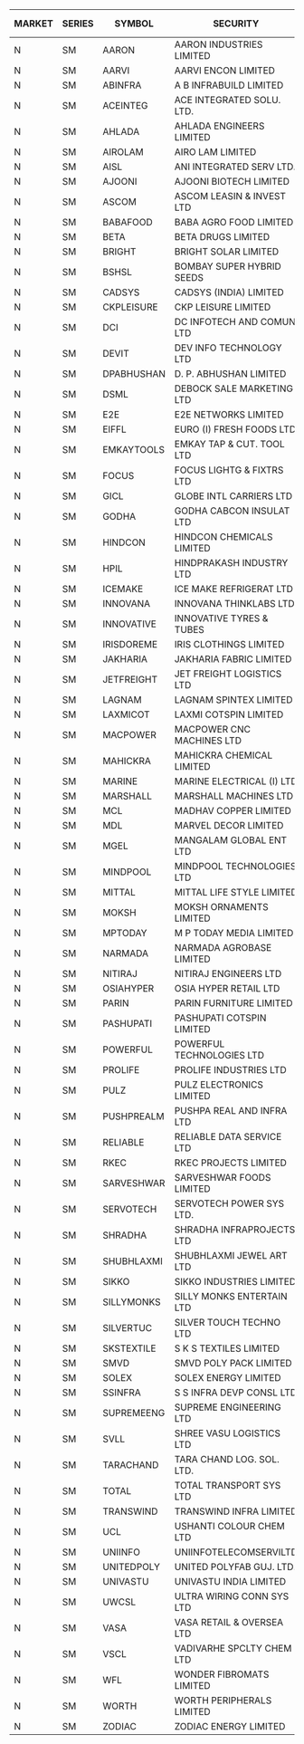 


| MARKET | SERIES | SYMBOL | SECURITY | PREV CL PR | OPEN PRICE | HIGH PRICE | LOW PRICE | CLOSE PRICE | NET TRDVAL | NET TRDQTY | CORP IND | HI 52 WK | LO 52 WK |
| ----- | ----- | ----- | ----- | ----- | ----- | ----- | ----- | ----- | ----- | ----- | ----- | ----- | ----- |
| N | SM | AARON | AARON INDUSTRIES LIMITED | 44.80 | 44.00 | 44.00 | 44.00 | 44.00 | 145200.00 | 3300 |  | 53.50 | 39.00 |
| N | SM | AARVI | AARVI ENCON LIMITED | 20.90 | 21.50 | 21.90 | 21.50 | 21.90 | 86800.00 | 4000 |  | 50.05 | 20.90 |
| N | SM | ABINFRA | A B INFRABUILD LIMITED | 10.85 | 10.35 | 10.35 | 10.35 | 10.35 | 82800.00 | 8000 |  | 26.70 | 10.35 |
| N | SM | ACEINTEG | ACE INTEGRATED SOLU. LTD. | 15.95 | 15.20 | 15.20 | 15.20 | 15.20 | 45600.00 | 3000 |  | 36.00 | 12.40 |
| N | SM | AHLADA | AHLADA ENGINEERS LIMITED | 56.60 | 51.65 | 52.75 | 51.55 | 52.10 | 208050.00 | 4000 |  | 107.00 | 36.30 |
| N | SM | AIROLAM | AIRO LAM LIMITED | 22.00 | 20.00 | 20.00 | 17.60 | 17.75 | 274650.00 | 15000 |  | 37.95 | 17.60 |
| N | SM | AISL | ANI INTEGRATED SERV LTD. | 22.85 | 21.75 | 21.75 | 21.75 | 21.75 | 26100.00 | 1200 |  | 73.90 | 21.00 |
| N | SM | AJOONI | AJOONI BIOTECH LIMITED | 9.65 | 9.50 | 9.50 | 9.20 | 9.20 | 150800.00 | 16000 |  | 27.65 | 7.25 |
| N | SM | ASCOM | ASCOM LEASIN & INVEST LTD | 33.00 | 34.50 | 34.50 | 34.50 | 34.50 | 138000.00 | 4000 |  | 34.50 | 30.00 |
| N | SM | BABAFOOD | BABA AGRO FOOD LIMITED | 64.70 | 64.00 | 66.00 | 64.00 | 66.00 | 654000.00 | 10000 |  | 70.00 | 51.40 |
| N | SM | BETA | BETA DRUGS LIMITED | 47.80 | 48.00 | 48.00 | 44.80 | 47.60 | 1767480.00 | 37600 |  | 124.00 | 44.80 |
| N | SM | BRIGHT | BRIGHT SOLAR LIMITED | 12.70 | 12.10 | 12.10 | 12.10 | 12.10 | 36300.00 | 3000 |  | 30.90 | 6.45 |
| N | SM | BSHSL | BOMBAY SUPER HYBRID SEEDS | 102.40 | 105.90 | 105.90 | 105.90 | 105.90 | 127080.00 | 1200 |  | 136.00 | 98.20 |
| N | SM | CADSYS | CADSYS (INDIA) LIMITED | 19.65 | 18.70 | 18.70 | 18.70 | 18.70 | 112200.00 | 6000 |  | 63.45 | 18.70 |
| N | SM | CKPLEISURE | CKP LEISURE LIMITED | 4.95 | 5.10 | 5.10 | 5.10 | 5.10 | 20400.00 | 4000 |  | 7.55 | 4.70 |
| N | SM | DCI | DC INFOTECH AND COMUN LTD | 45.20 | 45.10 | 45.20 | 45.00 | 45.00 | 811800.00 | 18000 |  | 45.50 | 45.00 |
| N | SM | DEVIT | DEV INFO TECHNOLOGY LTD | 77.00 | 74.00 | 74.00 | 74.00 | 74.00 | 222000.00 | 3000 |  | 101.00 | 65.00 |
| N | SM | DPABHUSHAN | D. P. ABHUSHAN LIMITED | 62.25 | 59.00 | 62.00 | 59.00 | 61.30 | 970200.00 | 16000 |  | 74.25 | 37.50 |
| N | SM | DSML | DEBOCK SALE MARKETING LTD | 7.45 | 7.10 | 7.15 | 7.10 | 7.15 | 128400.00 | 18000 |  | 11.40 | 3.55 |
| N | SM | E2E | E2E NETWORKS LIMITED | 18.25 | 17.35 | 17.35 | 17.35 | 17.35 | 1145100.00 | 66000 |  | 57.00 | 17.35 |
| N | SM | EIFFL | EURO (I) FRESH FOODS LTD | 100.25 | 95.10 | 100.50 | 95.00 | 99.85 | 552480.00 | 5600 |  | 131.00 | 81.00 |
| N | SM | EMKAYTOOLS | EMKAY TAP & CUT. TOOL LTD | 131.20 | 125.00 | 125.00 | 125.00 | 125.00 | 75000.00 | 600 |  | 164.75 | 92.00 |
| N | SM | FOCUS | FOCUS LIGHTG & FIXTRS LTD | 29.50 | 29.95 | 30.95 | 29.95 | 30.45 | 182700.00 | 6000 |  | 178.00 | 29.45 |
| N | SM | GICL | GLOBE INTL CARRIERS LTD | 17.40 | 18.25 | 18.25 | 18.25 | 18.25 | 109500.00 | 6000 |  | 24.90 | 14.20 |
| N | SM | GODHA | GODHA CABCON INSULAT LTD | 16.45 | 17.20 | 17.20 | 17.20 | 17.20 | 68800.00 | 4000 |  | 28.00 | 10.95 |
| N | SM | HINDCON | HINDCON CHEMICALS LIMITED | 10.05 | 10.00 | 10.00 | 10.00 | 10.00 | 40000.00 | 4000 |  | 25.50 | 10.00 |
| N | SM | HPIL | HINDPRAKASH INDUSTRY LTD | 41.00 | 41.00 | 41.00 | 41.00 | 41.00 | 123000.00 | 3000 |  | 41.50 | 40.90 |
| N | SM | ICEMAKE | ICE MAKE REFRIGERAT LTD | 40.95 | 49.10 | 49.10 | 40.05 | 40.05 | 178300.00 | 4000 |  | 89.75 | 36.90 |
| N | SM | INNOVANA | INNOVANA THINKLABS LTD. | 96.00 | 95.00 | 95.00 | 91.20 | 91.20 | 186200.00 | 2000 |  | 416.00 | 91.20 |
| N | SM | INNOVATIVE | INNOVATIVE TYRES & TUBES | 6.65 | 6.65 | 6.65 | 5.80 | 5.85 | 126150.00 | 21000 |  | 25.95 | 5.80 |
| N | SM | IRISDOREME | IRIS CLOTHINGS LIMITED | 181.00 | 181.00 | 181.00 | 167.75 | 167.85 | 25979760.00 | 144000 |  | 192.00 | 108.00 |
| N | SM | JAKHARIA | JAKHARIA FABRIC LIMITED | 180.00 | 185.00 | 185.00 | 184.75 | 184.75 | 5471400.00 | 29600 |  | 207.00 | 180.00 |
| N | SM | JETFREIGHT | JET FREIGHT LOGISTICS LTD | 15.00 | 14.25 | 14.50 | 14.25 | 14.50 | 115000.00 | 8000 |  | 26.00 | 14.25 |
| N | SM | LAGNAM | LAGNAM SPINTEX LIMITED | 9.40 | 8.95 | 9.10 | 8.95 | 9.10 | 381450.00 | 42000 |  | 16.45 | 8.95 |
| N | SM | LAXMICOT | LAXMI COTSPIN LIMITED | 7.20 | 6.00 | 7.00 | 5.80 | 7.00 | 255600.00 | 42000 |  | 14.80 | 5.80 |
| N | SM | MACPOWER | MACPOWER CNC MACHINES LTD | 49.15 | 49.15 | 49.15 | 46.70 | 46.70 | 72500.00 | 1500 |  | 164.20 | 46.70 |
| N | SM | MAHICKRA | MAHICKRA CHEMICAL LIMITED | 77.45 | 77.20 | 77.20 | 77.10 | 77.15 | 462900.00 | 6000 |  | 93.50 | 41.60 |
| N | SM | MARINE | MARINE ELECTRICAL (I) LTD | 95.50 | 95.00 | 96.50 | 95.00 | 96.20 | 959900.00 | 10000 |  | 123.00 | 92.00 |
| N | SM | MARSHALL | MARSHALL MACHINES LTD | 13.00 | 11.00 | 11.20 | 11.00 | 11.00 | 561750.00 | 51000 |  | 35.75 | 11.00 |
| N | SM | MCL | MADHAV COPPER LIMITED | 77.05 | 77.05 | 82.00 | 62.40 | 78.00 | 1190220.00 | 15600 |  | 358.00 | 62.40 |
| N | SM | MDL | MARVEL DECOR LIMITED | 26.75 | 26.00 | 27.25 | 26.00 | 27.10 | 372900.00 | 14000 |  | 39.00 | 13.90 |
| N | SM | MGEL | MANGALAM GLOBAL ENT LTD | 53.50 | 53.45 | 53.50 | 53.45 | 53.50 | 534800.00 | 10000 |  | 58.30 | 51.05 |
| N | SM | MINDPOOL | MINDPOOL TECHNOLOGIES LTD | 14.00 | 13.00 | 13.00 | 13.00 | 13.00 | 52000.00 | 4000 |  | 23.00 | 13.00 |
| N | SM | MITTAL | MITTAL LIFE STYLE LIMITED | 105.55 | 100.30 | 100.30 | 100.30 | 100.30 | 125375.00 | 1250 |  | 167.00 | 76.35 |
| N | SM | MOKSH | MOKSH ORNAMENTS LIMITED | 29.90 | 29.00 | 29.00 | 29.00 | 29.00 | 174000.00 | 6000 |  | 34.65 | 16.25 |
| N | SM | MPTODAY | M P TODAY MEDIA LIMITED | 19.00 | 18.05 | 18.05 | 18.05 | 18.05 | 433200.00 | 24000 |  | 42.90 | 18.05 |
| N | SM | NARMADA | NARMADA AGROBASE LIMITED | 13.40 | 12.75 | 12.75 | 12.75 | 12.75 | 91800.00 | 7200 |  | 28.70 | 12.75 |
| N | SM | NITIRAJ | NITIRAJ ENGINEERS LTD | 64.60 | 61.40 | 61.40 | 61.40 | 61.40 | 92100.00 | 1500 |  | 106.40 | 35.00 |
| N | SM | OSIAHYPER | OSIA HYPER RETAIL LTD | 250.00 | 200.00 | 255.00 | 200.00 | 253.00 | 746480.00 | 3200 |  | 305.00 | 200.00 |
| N | SM | PARIN | PARIN FURNITURE LIMITED | 47.85 | 43.50 | 43.50 | 43.50 | 43.50 | 87000.00 | 2000 |  | 72.90 | 43.50 |
| N | SM | PASHUPATI | PASHUPATI COTSPIN LIMITED | 57.00 | 57.00 | 57.00 | 57.00 | 57.00 | 2736000.00 | 48000 |  | 75.00 | 46.25 |
| N | SM | POWERFUL | POWERFUL TECHNOLOGIES LTD | 6.10 | 6.40 | 6.40 | 6.40 | 6.40 | 921600.00 | 144000 |  | 21.50 | 3.45 |
| N | SM | PROLIFE | PROLIFE INDUSTRIES LTD | 32.75 | 34.35 | 34.35 | 34.35 | 34.35 | 103050.00 | 3000 |  | 34.50 | 22.90 |
| N | SM | PULZ | PULZ ELECTRONICS LIMITED | 15.40 | 14.50 | 15.50 | 14.50 | 15.50 | 120000.00 | 8000 |  | 46.50 | 14.50 |
| N | SM | PUSHPREALM | PUSHPA REAL AND INFRA LTD | 5.70 | 5.45 | 5.45 | 5.45 | 5.45 | 10900.00 | 2000 |  | 20.00 | 3.70 |
| N | SM | RELIABLE | RELIABLE DATA SERVICE LTD | 30.30 | 28.80 | 28.80 | 28.80 | 28.80 | 138240.00 | 4800 |  | 55.00 | 23.80 |
| N | SM | RKEC | RKEC PROJECTS LIMITED | 38.95 | 33.00 | 46.50 | 32.00 | 39.10 | 1650000.00 | 41000 |  | 68.00 | 32.00 |
| N | SM | SARVESHWAR | SARVESHWAR FOODS LIMITED | 10.35 | 10.85 | 10.85 | 10.85 | 10.85 | 34720.00 | 3200 |  | 43.85 | 10.35 |
| N | SM | SERVOTECH | SERVOTECH POWER SYS LTD. | 12.05 | 11.45 | 11.45 | 11.45 | 11.45 | 91600.00 | 8000 |  | 24.50 | 6.50 |
| N | SM | SHRADHA | SHRADHA INFRAPROJECTS LTD | 27.00 | 24.30 | 24.30 | 24.30 | 24.30 | 48600.00 | 2000 |  | 63.95 | 24.30 |
| N | SM | SHUBHLAXMI | SHUBHLAXMI JEWEL ART LTD | 31.80 | 28.70 | 34.45 | 28.65 | 32.80 | 210600.00 | 7000 |  | 209.50 | 28.65 |
| N | SM | SIKKO | SIKKO INDUSTRIES LIMITED | 24.20 | 21.50 | 21.50 | 19.40 | 19.40 | 163600.00 | 8000 |  | 33.90 | 19.40 |
| N | SM | SILLYMONKS | SILLY MONKS ENTERTAIN LTD | 25.50 | 25.50 | 27.00 | 25.50 | 26.15 | 341880.00 | 13200 |  | 89.95 | 22.00 |
| N | SM | SILVERTUC | SILVER TOUCH TECHNO LTD | 106.00 | 102.00 | 102.00 | 102.00 | 102.00 | 102000.00 | 1000 |  | 140.00 | 102.00 |
| N | SM | SKSTEXTILE | S K S TEXTILES LIMITED | 39.20 | 37.25 | 37.25 | 37.25 | 37.25 | 37250.00 | 1000 |  | 48.90 | 22.25 |
| N | SM | SMVD | SMVD POLY PACK LIMITED | 7.00 | 7.00 | 7.00 | 7.00 | 7.00 | 14000.00 | 2000 |  | 19.80 | 6.80 |
| N | SM | SOLEX | SOLEX ENERGY LIMITED | 28.95 | 28.90 | 28.90 | 28.90 | 28.90 | 693600.00 | 24000 |  | 35.80 | 20.00 |
| N | SM | SSINFRA | S S INFRA DEVP CONSL LTD | 11.85 | 11.30 | 11.30 | 11.30 | 11.30 | 33900.00 | 3000 |  | 19.35 | 8.80 |
| N | SM | SUPREMEENG | SUPREME ENGINEERING LTD | 21.00 | 22.30 | 22.30 | 22.00 | 22.00 | 177200.00 | 8000 |  | 42.00 | 20.50 |
| N | SM | SVLL | SHREE VASU LOGISTICS LTD | 81.80 | 82.00 | 85.00 | 82.00 | 85.00 | 167000.00 | 2000 |  | 130.00 | 81.80 |
| N | SM | TARACHAND | TARA CHAND LOG. SOL. LTD. | 33.00 | 31.00 | 34.00 | 31.00 | 34.00 | 328100.00 | 10000 |  | 43.75 | 25.55 |
| N | SM | TOTAL | TOTAL TRANSPORT SYS LTD | 30.75 | 29.25 | 29.25 | 29.25 | 29.25 | 351000.00 | 12000 |  | 48.95 | 25.70 |
| N | SM | TRANSWIND | TRANSWIND INFRA LIMITED | 3.00 | 3.15 | 3.15 | 3.15 | 3.15 | 12600.00 | 4000 |  | 10.35 | 3.00 |
| N | SM | UCL | USHANTI COLOUR CHEM LTD | 34.00 | 32.00 | 32.40 | 27.20 | 32.40 | 237700.00 | 8000 |  | 74.50 | 27.20 |
| N | SM | UNIINFO | UNIINFOTELECOMSERVILTD | 18.50 | 18.40 | 18.50 | 17.35 | 18.50 | 323100.00 | 18000 |  | 44.80 | 16.40 |
| N | SM | UNITEDPOLY | UNITED POLYFAB GUJ. LTD. | 8.50 | 8.10 | 8.10 | 8.10 | 8.10 | 24300.00 | 3000 |  | 16.80 | 7.05 |
| N | SM | UNIVASTU | UNIVASTU INDIA LIMITED | 38.80 | 39.00 | 39.00 | 39.00 | 39.00 | 117000.00 | 3000 |  | 85.00 | 38.80 |
| N | SM | UWCSL | ULTRA WIRING CONN SYS LTD | 25.55 | 24.35 | 24.35 | 24.35 | 24.35 | 97400.00 | 4000 |  | 31.50 | 20.35 |
| N | SM | VASA | VASA RETAIL & OVERSEA LTD | 6.50 | 6.80 | 6.80 | 6.80 | 6.80 | 54400.00 | 8000 |  | 26.10 | 6.50 |
| N | SM | VSCL | VADIVARHE SPCLTY CHEM LTD | 10.35 | 9.85 | 9.85 | 9.85 | 9.85 | 29550.00 | 3000 |  | 41.45 | 9.85 |
| N | SM | WFL | WONDER FIBROMATS LIMITED | 85.00 | 80.75 | 80.75 | 80.75 | 80.75 | 129200.00 | 1600 |  | 100.00 | 80.75 |
| N | SM | WORTH | WORTH PERIPHERALS LIMITED | 39.75 | 43.50 | 43.50 | 41.10 | 41.10 | 192150.00 | 4500 |  | 72.95 | 35.30 |
| N | SM | ZODIAC | ZODIAC ENERGY LIMITED | 14.50 | 14.50 | 14.50 | 14.50 | 14.50 | 29000.00 | 2000 |  | 32.00 | 14.30 |



